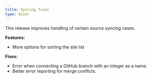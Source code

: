 ```yaml
---
title: Syncing fixes
type: minor
---
```


This release improves handling of certain source syncing cases.

**Features:**

* More options for sorting the site list

**Fixes:**

* Error when connecting a GitHub branch with an integer as a name.
* Better error reporting for merge conflicts.
